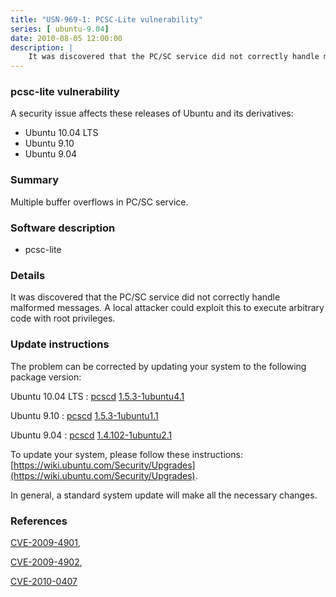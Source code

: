 ```yaml
---
title: "USN-969-1: PCSC-Lite vulnerability"
series: [ ubuntu-9.04]
date: 2010-08-05 12:00:00
description: |
    It was discovered that the PC/SC service did not correctly handle malformed messages. A local attacker could exploit this to execute arbitrary code with root privileges. 
--- 
```

 
 


### pcsc-lite vulnerability

A security issue affects these releases of Ubuntu and its derivatives:

* Ubuntu 10.04 LTS
* Ubuntu 9.10
* Ubuntu 9.04

### Summary

Multiple buffer overflows in PC/SC service. 

### Software description

* pcsc-lite 

### Details

It was discovered that the PC/SC service did not correctly handle malformed messages. A local attacker could exploit this to execute arbitrary code with root privileges. 

### Update instructions

The problem can be corrected by updating your system to the following package version:

Ubuntu 10.04 LTS
 : [pcscd](https://launchpad.net/ubuntu/+source/pcsc-lite) <span> [1.5.3-1ubuntu4.1](https://launchpad.net/ubuntu/+source/pcsc-lite/1.5.3-1ubuntu4.1) </span> 

Ubuntu 9.10
 : [pcscd](https://launchpad.net/ubuntu/+source/pcsc-lite) <span> [1.5.3-1ubuntu1.1](https://launchpad.net/ubuntu/+source/pcsc-lite/1.5.3-1ubuntu1.1) </span> 

Ubuntu 9.04
 : [pcscd](https://launchpad.net/ubuntu/+source/pcsc-lite) <span> [1.4.102-1ubuntu2.1](https://launchpad.net/ubuntu/+source/pcsc-lite/1.4.102-1ubuntu2.1) </span> 

To update your system, please follow these instructions: [https://wiki.ubuntu.com/Security/Upgrades](https://wiki.ubuntu.com/Security/Upgrades).

In general, a standard system update will make all the necessary changes. 

### References

 
 [CVE-2009-4901](http://people.ubuntu.com/~ubuntu-security/cve/CVE-2009-4901), 

 [CVE-2009-4902](http://people.ubuntu.com/~ubuntu-security/cve/CVE-2009-4902), 

 [CVE-2010-0407](http://people.ubuntu.com/~ubuntu-security/cve/CVE-2010-0407)
 

